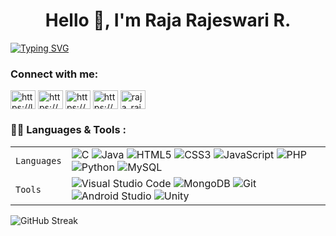 <h1 align="center">Hello 👋, I'm Raja Rajeswari R.</h1>
<a align="center" href="https://git.io/typing-svg"><img src="https://readme-typing-svg.demolab.com?font=Fira+Code&duration=4000&pause=2500&color=E6A709&center=true&vCenter=true&width=435&lines=Welcome+to+my+Github!!" alt="Typing SVG" /></a>


<h3 align="left">Connect with me:</h3>
<p align="left">
<a href="https://leetcode.com/u/RAJA_RAJESWARI_2305/" target="blank"><img align="center" src="https://raw.githubusercontent.com/rahuldkjain/github-profile-readme-generator/master/src/images/icons/Social/leet-code.svg" alt="https://leetcode.com/raja_rajeswari_r/" height="30" width="40" /></a>
<a href="https://www.linkedin.com/in/raja-rajeswari-r/" target="blank"><img align="center" src="https://raw.githubusercontent.com/rahuldkjain/github-profile-readme-generator/master/src/images/icons/Social/linked-in-alt.svg" alt="https://www.linkedin.com/in/rajarajeswari_r/" height="30" width="40" /></a>
<a  href="https://www.geeksforgeeks.org/user/rajeswarird568/" target="blank"><img align="center" src="https://raw.githubusercontent.com/rahuldkjain/github-profile-readme-generator/master/src/images/icons/Social/geeks-for-geeks.svg" alt="https://auth.geeksforgeeks.org/user/raja_rajeswari_r" height="30" width="40" /></a>
<a href="https://www.instagram.com/raja_raajeswari_r/" target="blank"><img align="center" src="https://raw.githubusercontent.com/rahuldkjain/github-profile-readme-generator/master/src/images/icons/Social/instagram.svg" alt="https://www.instagram.com/raja_rajeswari_r/" height="30" width="40" /></a>
<a href="https://discord.gg/AfmcrkGf" target="blank"><img align="center" src="https://raw.githubusercontent.com/rahuldkjain/github-profile-readme-generator/master/src/images/icons/Social/discord.svg" alt="raja_rajeswari_r#9405" height="30" width="40" /></a>
</p>


### 👩‍💻 Languages & Tools :

|               |           |
|       ---     |    ---    |
| `Languages`   | ![C](https://img.shields.io/badge/C-00599C?style=for-the-badge&logo=c&logoColor=white) ![Java](https://img.shields.io/badge/Java-ED8B00?style=for-the-badge&logo=java&logoColor=white) ![HTML5](https://img.shields.io/badge/HTML5-E34F26?style=for-the-badge&logo=html5&logoColor=white) ![CSS3](https://img.shields.io/badge/CSS3-1572B6?style=for-the-badge&logo=css3&logoColor=white) ![JavaScript](https://img.shields.io/badge/JavaScript-F7DF1E?style=for-the-badge&logo=javascript&logoColor=black) ![PHP](https://img.shields.io/badge/PHP-777BB4?style=for-the-badge&logo=php&logoColor=white) ![Python](https://img.shields.io/badge/Python-3776AB?style=for-the-badge&logo=python&logoColor=white) ![MySQL](https://img.shields.io/badge/MySQL-4479A1?style=for-the-badge&logo=mysql&logoColor=white)|
| `Tools`       | ![Visual Studio Code](https://img.shields.io/badge/Visual_Studio_Code-007ACC?style=for-the-badge&logo=visual-studio-code&logoColor=white) ![MongoDB](https://img.shields.io/badge/MongoDB-4EA94B?style=for-the-badge&logo=mongodb&logoColor=white) ![Git](https://img.shields.io/badge/Git-F05032?style=for-the-badge&logo=git&logoColor=white) ![Android Studio](https://img.shields.io/badge/Android_Studio-3DDC84?style=for-the-badge&logo=android-studio&logoColor=white) ![Unity](https://img.shields.io/badge/Unity-000000?style=for-the-badge&logo=unity&logoColor=white) |


![GitHub Streak](https://streak-stats.demolab.com/?user=RAJA-072&theme=dark)
  


